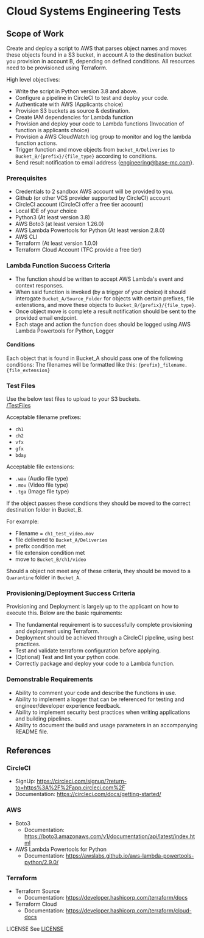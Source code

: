 # Cloud Systems Engineering Tests

## Scope of Work
Create and deploy a script to AWS that parses object names and moves these objects found in a S3 bucket, in account A to the destination bucket you provision in account B, depending on defined conditions.
All resources need to be provisioned using Terraform. 

High level objectives: 
- Write the script in Python version 3.8 and above.
- Configure a pipeline in CircleCI to test and deploy your code.
- Authenticate with AWS (Applicants choice)
- Provision S3 buckets as source & destination.
- Create IAM dependencies for Lambda function
- Provision and deploy your code to Lambda functions (Invocation of function is applicants choice)
- Provision a AWS CloudWatch log group to monitor and log the lambda function actions. 
- Trigger function and move objects from `bucket_A/Deliveries` to `Bucket_B/{prefix}/{file_type}` according to conditions.
- Send result notification to email address {engineering@base-mc.com}.


### Prerequisites
- Credentials to 2 sandbox AWS account will be provided to you.
- Github (or other VCS provider supported by CircleCI) account
- CircleCI account (CircleCI offer a free tier account)
- Local IDE of your choice
- Python3 (At least version 3.8)
- AWS Boto3 (at least version 1.26.0)
- AWS Lambda Powertools for Python (At least version 2.8.0)
- AWS CLI
- Terraform (At least version 1.0.0)
- Terraform Cloud Account (TFC provide a free tier)

### Lambda Function Success Criteria
- The function should be written to accept AWS Lambda's event and context responses.
- When said function is invoked (by a trigger of your choice) it should interogate `Bucket_A/Source_Folder` for objects with certain prefixes, file extenstions, and move these objects to `Bucket_B/{prefix}/{file_type}`.
- Once object move is complete a result notification should be sent to the provided email endpoint.  
- Each stage and action the function does should be logged using AWS Lambda Powertools for Python, Logger

#### Conditions
Each object that is found in Bucket_A should pass one of the following conditions: 
The filenames will be formatted like this: `{prefix}_filename.{file_extension}`

### Test Files
Use the below test files to upload to your S3 buckets.  
[/TestFiles](./TestFiles)

Acceptable filename prefixes:
- `ch1`
- `ch2`
- `vfx`
- `gfx`
- `bday`

Acceptable file extensions:
- `.wav` (Audio file type)
- `.mov` (Video file type)
- `.tga` (Image file type)

If the object passes these condtions they should be moved to the correct destination folder in Bucket_B. 

For example: 
- Filename = `ch1_test_video.mov`
- file delivered to `Bucket_A/Deliveries`
- prefix condition met
- file extension condition met
- move to `Bucket_B/ch1/video`

Should a object not meet any of these criteria, they should be moved to a `Quarantine` folder in `Bucket_A`.

### Provisioning/Deployment Success Criteria
Provisioning and Deployment is largely up to the applicant on how to execute this.
Below are the basic rquirements:
- The fundamental requirement is to successfully complete provisioning and deployment using Terraform. 
- Deployment should be achieved through a CircleCI pipeline, using best practices.
- Test and validate terraform configuration before applying.
- (Optional) Test and lint your python code.
- Correctly package and deploy your code to a Lambda function.

### Demonstrable Requirements
- Ability to comment your code and describe the functions in use.
- Ability to implement a logger that can be referenced for testing and engineer/developer experience feedback.
- Ability to implement security best practices when writing applications and building pipelines.
- Ability to document the build and usage parameters in an accompanying README file.

## References

### CircleCI
- SignUp: https://circleci.com/signup/?return-to=https%3A%2F%2Fapp.circleci.com%2F
- Documentation: https://circleci.com/docs/getting-started/

### AWS
- Boto3
    - Documentation: https://boto3.amazonaws.com/v1/documentation/api/latest/index.html
- AWS Lambda Powertools for Python
    - Documentation: https://awslabs.github.io/aws-lambda-powertools-python/2.9.0/

### Terraform
- Terraform Source
    - Documentation: https://developer.hashicorp.com/terraform/docs 
- Terraform Cloud
    - Documentation: https://developer.hashicorp.com/terraform/cloud-docs

LICENSE
See [LICENSE](LICENSE.txt)

